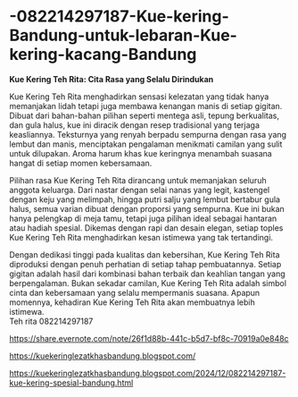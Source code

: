# -082214297187-Kue-kering-Bandung-untuk-lebaran-Kue-kering-kacang-Bandung
**Kue Kering Teh Rita: Cita Rasa yang Selalu Dirindukan**  

Kue Kering Teh Rita menghadirkan sensasi kelezatan yang tidak hanya memanjakan lidah tetapi juga membawa kenangan manis di setiap gigitan. Dibuat dari bahan-bahan pilihan seperti mentega asli, tepung berkualitas, dan gula halus, kue ini diracik dengan resep tradisional yang terjaga keasliannya. Teksturnya yang renyah berpadu sempurna dengan rasa yang lembut dan manis, menciptakan pengalaman menikmati camilan yang sulit untuk dilupakan. Aroma harum khas kue keringnya menambah suasana hangat di setiap momen kebersamaan.  

Pilihan rasa Kue Kering Teh Rita dirancang untuk memanjakan seluruh anggota keluarga. Dari nastar dengan selai nanas yang legit, kastengel dengan keju yang melimpah, hingga putri salju yang lembut bertabur gula halus, semua varian dibuat dengan proporsi yang sempurna. Kue ini bukan hanya pelengkap di meja tamu, tetapi juga pilihan ideal sebagai hantaran atau hadiah spesial. Dikemas dengan rapi dan desain elegan, setiap toples Kue Kering Teh Rita menghadirkan kesan istimewa yang tak tertandingi.  

Dengan dedikasi tinggi pada kualitas dan kebersihan, Kue Kering Teh Rita diproduksi dengan penuh perhatian di setiap tahap pembuatannya. Setiap gigitan adalah hasil dari kombinasi bahan terbaik dan keahlian tangan yang berpengalaman. Bukan sekadar camilan, Kue Kering Teh Rita adalah simbol cinta dan kebersamaan yang selalu mempermanis suasana. Apapun momennya, kehadiran Kue Kering Teh Rita akan membuatnya lebih istimewa.  
Teh rita
082214297187

https://share.evernote.com/note/26f1d88b-441c-b5d7-bf8c-70919a0e848c

https://kuekeringlezatkhasbandung.blogspot.com/
 
https://kuekeringlezatkhasbandung.blogspot.com/2024/12/082214297187-kue-kering-spesial-bandung.html
